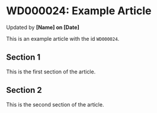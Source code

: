 # WD000024: Example Article #
Updated by **[Name] on [Date]**

This is an example article with the id `WD000024`.

## Section 1

This is the first section of the article.

## Section 2

This is the second section of the article.
